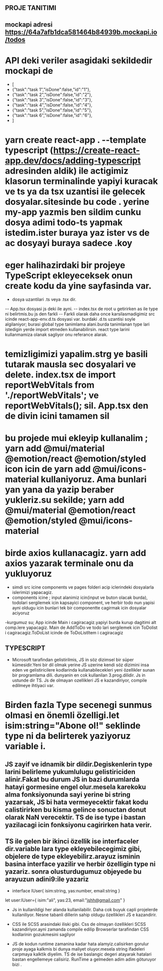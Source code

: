 ## PROJE TANITIMI

## mockapi adresi https://64a7afb1dca581464b84939b.mockapi.io/todos

# API deki veriler asagidaki sekildedir mockapi de
- [
- {"task":"task 1","isDone":false,"id":"1"},
- {"task":"task 2","isDone":false,"id":"2"},
- {"task":"task 3","isDone":false,"id":"3"},
- {"task":"task 4","isDone":false,"id":"4"},
- {"task":"task 5","isDone":false,"id":"5"},
- {"task":"task 6","isDone":false,"id":"6"},
- ]


# yarn create react-app . --template typescript            (https://create-react-app.dev/docs/adding-typescript adresinden aldik) ile actigimiz klasorun terminalinde yapiyi kuracak ve ts ya da tsx uzantisi ile gelecek dosyalar.sitesinde bu code . yerine my-app yazmis ben sildim cunku dosya adimi todo-ts yapmak istedim.ister buraya yaz ister vs de ac dosyayi buraya sadece .koy

# eger halihazirdaki bir projeye TypeScript ekleyeceksek onun create kodu da yine sayfasinda var.

- dosya uzantilari .ts veya .tsx dir.


-- App.tsx  dosyasi js deki ile ayni.
-- index.tsx de root u getirirken as ile type ni belirtmis.bu js den farkli
-- Farkli olarak daha once karsilasmadigimiz src icinde react-app-env.d.ts dosyasi var. burdaki .d.ts uzantisi soyle algilaniyor; burasi global type tanimlama alani.burda tanimlanan type lari istedigin yerde import etmeden kullanabilirsin. react type larini kullanmamiza olanak sagliyor onu referance alarak.

# temizligimizi yapalim.strg ye basili tutarak mausla sec dosyalari ve delete. index.tsx de import reportWebVitals from './reportWebVitals'; ve reportWebVitals(); sil. App.tsx den de divin icini tamamen sil

# bu projede mui ekleyip kullanalim ;  yarn add @mui/material @emotion/react @emotion/styled   icon icin de  yarn add @mui/icons-material  kullaniyoruz. Ama bunlari yan yana da yazip beraber yukleriz.su sekilde;  yarn add @mui/material @emotion/react @emotion/styled  @mui/icons-material

# birde axios kullanacagiz. yarn add axios yazarak terminale onu da yukluyoruz

- simdi src icine components ve pages folderi acip iclerindeki dosyalarla islerimizi yapacagiz.
- components icine ; input alanimiz icin(input ve buton olacak burda), todolari sergilemek icin kapsayici component, ve herbir todo nun yapisi ayni oldugu icin bunlari tek bir componentte cagirmak icin dosyalar aciyoruz

-kurgumuz su; App icinde Main i cagiracagiz.yapiyi burda kurup dagitimi alt comp.lere yapacagiz. Main de AddToDo ve todo lari sergilemek icin ToDolist i cagiracagiz.ToDoList icinde de ToDoListItem i cagiracagiz


## TYPESCRIPT
- Microsoft tarafindan gelistirilmis, JS in söz dizimsel bir süper kümesidir.Yeni bir dil olmak yerine JS uzerine kendi söz dizimini insa eden ve gelistiricilere kodlarinda kullanabilecekleri yeni özellikler sunan bir programlama dili. dunyanin en cok kullanilan 3.prog.dilidir. Js in ustunde dir TS. Js de olmayan ozellikleri JS e kazandiriyor, compile edilmeye ihtiyaci var. 

# Birden fazla Type secenegi sunmus olmasi en önemli özelligi.let isim:string="Abone ol!" seklinde type ni da belirterek yaziyoruz variable i.

## JS zayif ve idnamik bir dildir.Degiskenlerin type larini belirleme yukumlulugu gelistiriciden alinir.Fakat bu durum JS in bazi durumlarda hatayi gormesine engel olur.mesela karekoku alma fonksiyonunda sayi yerine bi string yazarsak, JS bi hata vermeyecektir fakat kodu calistirirken bu kisma gelince sonuctan donut olarak NaN verecektir. TS de ise type i bastan yazilacagi icin fonksiyonu cagirirken hata verir.

## TS ile gelen bir ikinci özellik ise interfaceler dir.variable lara type ekleyebilecegimiz gibi, objelere de type ekleyebilirz.arayuz isminin basina interface yazilir ve herbir özelligin type ni yazariz. sonra olusturdugumuz objeyede bu arayuzun adini9:ile yazariz

- interface IUser{
    isim:string,
    yas:number,
    email:string
}

let user:IUser={
    isim:"ali",
    yas:23,
    email:"jshh@gmail.com"
}


- Js in kullanildigi her alanda kullanilabilir. Daha cok buyuk capli projelerde kullaniliyor. Nesne tabanli dillerin sahip oldugu özellikleri JS e kazandirir. 
- CSS ile SCSS arasindaki iliski gibi. Css de olmayan özellikleri SCSS kazandiriyor.ayni zamanda compile edilip Browserlar tarafindan CSS kodlarinin gozukmesini sagliyor



- JS de kodun runtime zamanina kadar hata alamyiz.calisirken gorulur proje ayaga kalkmis bi dunya maliyet oluyor.mesela string ifadeleri carpmaya kalktik diyelim. TS de ise baslangic degeri atayarak hatalari bastan engellemeye calisiriz. RunTime a gelmeden adim adim göturuyor bizi .




